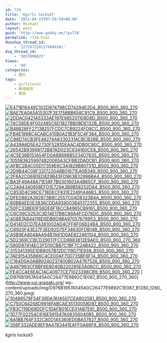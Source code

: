 ```yaml
---
id: 728
title: '《girls locks》3'
date: '2011-04-23T07:59:59+08:00'
author: Michael
layout: post
guid: 'http://www.gakky.me/?p=728'
permalink: /728.html
duoshuo_thread_id:
    - '1272072281174049341'
dsq_thread_id:
    - '3037898823'
Views:
    - '94'
categories:
    - 图片
tags:
    - girlslocks
    - 新垣结衣
    - 美女
---
```


[![E471B16449C102D874798CD74294E2D4_B500_900_360_270](http://www.yui-aragaki.org/wp-content/uploads/img/E471B16449C102D874798CD74294E2D4_B500_900_360_270.jpeg)](http://www.yui-aragaki.org/wp-content/uploads/img/E471B16449C102D874798CD74294E2D4_B1280_1280_360_270.jpeg) [![BAE7EA0A5A15307F3E175BBB658C91C9_B500_900_360_270](http://www.yui-aragaki.org/wp-content/uploads/img/BAE7EA0A5A15307F3E175BBB658C91C9_B500_900_360_270.jpeg)](http://www.yui-aragaki.org/wp-content/uploads/img/BAE7EA0A5A15307F3E175BBB658C91C9_B1280_1280_360_270.jpeg) [![2DDAC0421A5333AE197E985201108D8D_B500_900_360_270](http://www.yui-aragaki.org/wp-content/uploads/img/2DDAC0421A5333AE197E985201108D8D_B500_900_360_270.jpeg)](http://www.yui-aragaki.org/wp-content/uploads/img/2DDAC0421A5333AE197E985201108D8D_B1280_1280_360_270.jpeg) [![74C58DE4F002485C6D1827BB0BDE132B_B500_900_360_270](http://www.yui-aragaki.org/wp-content/uploads/img/74C58DE4F002485C6D1827BB0BDE132B_B500_900_360_270.jpeg)](http://www.yui-aragaki.org/wp-content/uploads/img/74C58DE4F002485C6D1827BB0BDE132B_B1280_1280_360_270.jpeg) [![B48828FF2713B257FCDC7CB9224FD8CC_B500_900_360_270](http://www.yui-aragaki.org/wp-content/uploads/img/B48828FF2713B257FCDC7CB9224FD8CC_B500_900_360_270.jpeg)](http://www.yui-aragaki.org/wp-content/uploads/img/B48828FF2713B257FCDC7CB9224FD8CC_B1280_1280_360_270.jpeg) [![FB4E1998C4CABC415B0A21B3F5C4F384_B500_900_360_270](http://www.yui-aragaki.org/wp-content/uploads/img/FB4E1998C4CABC415B0A21B3F5C4F384_B500_900_360_270.jpeg)](http://www.yui-aragaki.org/wp-content/uploads/img/FB4E1998C4CABC415B0A21B3F5C4F384_B1280_1280_360_270.jpeg) [![C88D74CB3FE48274A8330231ACBCB28B_B500_900_360_270](http://www.yui-aragaki.org/wp-content/uploads/img/C88D74CB3FE48274A8330231ACBCB28B_B500_900_360_270.jpeg)](http://www.yui-aragaki.org/wp-content/uploads/img/C88D74CB3FE48274A8330231ACBCB28B_B1280_1280_360_270.jpeg) [![A439A6D5EA2730F5281DEAAC4DB0C90C_B500_900_360_270](http://www.yui-aragaki.org/wp-content/uploads/img/A439A6D5EA2730F5281DEAAC4DB0C90C_B500_900_360_270.jpeg)](http://www.yui-aragaki.org/wp-content/uploads/img/A439A6D5EA2730F5281DEAAC4DB0C90C_B1280_1280_360_270.jpeg) [![26542B93998172B87AD023C634160CE8_B500_900_360_270](http://www.yui-aragaki.org/wp-content/uploads/img/26542B93998172B87AD023C634160CE8_B500_900_360_270.jpeg)](http://www.yui-aragaki.org/wp-content/uploads/img/26542B93998172B87AD023C634160CE8_B1280_1280_360_270.jpeg) [![4C5E36B151A54FD0A8B698B5234D7635_B500_900_360_270](http://www.yui-aragaki.org/wp-content/uploads/img/4C5E36B151A54FD0A8B698B5234D7635_B500_900_360_270.jpeg)](http://www.yui-aragaki.org/wp-content/uploads/img/4C5E36B151A54FD0A8B698B5234D7635_B1280_1280_360_270.jpeg) [![1055B36259974820065A3CFBB2DADCB1_B500_900_360_270](http://www.yui-aragaki.org/wp-content/uploads/img/1055B36259974820065A3CFBB2DADCB1_B500_900_360_270.jpeg)](http://www.yui-aragaki.org/wp-content/uploads/img/1055B36259974820065A3CFBB2DADCB1_B1280_1280_360_270.jpeg) [![AFBC2B4C05D17359E6C3A1829B80731D_B500_900_360_270](http://www.yui-aragaki.org/wp-content/uploads/img/AFBC2B4C05D17359E6C3A1829B80731D_B500_900_360_270.jpeg)](http://www.yui-aragaki.org/wp-content/uploads/img/AFBC2B4C05D17359E6C3A1829B80731D_B1280_1280_360_270.jpeg) [![2D9B44C08F331722048B01671EA0B349_B500_900_360_270](http://www.yui-aragaki.org/wp-content/uploads/img/2D9B44C08F331722048B01671EA0B349_B500_900_360_270.jpeg)](http://www.yui-aragaki.org/wp-content/uploads/img/2D9B44C08F331722048B01671EA0B349_B1280_1280_360_270.jpeg) [![2F8A2C068DED829B43FD963B32998BA4_B500_900_360_270](http://www.yui-aragaki.org/wp-content/uploads/img/2F8A2C068DED829B43FD963B32998BA4_B500_900_360_270.jpeg)](http://www.yui-aragaki.org/wp-content/uploads/img/2F8A2C068DED829B43FD963B32998BA4_B1280_1280_360_270.jpeg) [![BA3F49A48A71E58F7B0301603A4B65CF_B500_900_360_270](http://www.yui-aragaki.org/wp-content/uploads/img/BA3F49A48A71E58F7B0301603A4B65CF_B500_900_360_270.jpeg)](http://www.yui-aragaki.org/wp-content/uploads/img/BA3F49A48A71E58F7B0301603A4B65CF_B1280_1280_360_270.jpeg) [![C2A84340658EFD1E729A3B9B58252D84_B500_900_360_270](http://www.yui-aragaki.org/wp-content/uploads/img/C2A84340658EFD1E729A3B9B58252D84_B500_900_360_270.jpeg)](http://www.yui-aragaki.org/wp-content/uploads/img/C2A84340658EFD1E729A3B9B58252D84_B1280_1280_360_270.jpeg) [![C853D4C96CE718DECF831E22491446B3_B500_900_360_270](http://www.yui-aragaki.org/wp-content/uploads/img/C853D4C96CE718DECF831E22491446B3_B500_900_360_270.jpeg)](http://www.yui-aragaki.org/wp-content/uploads/img/C853D4C96CE718DECF831E22491446B3_B1280_1280_360_270.jpeg) [![DFED882A392873B8C2557C04D8323B4A_B500_900_360_270](http://www.yui-aragaki.org/wp-content/uploads/img/DFED882A392873B8C2557C04D8323B4A_B500_900_360_270.jpeg)](http://www.yui-aragaki.org/wp-content/uploads/img/DFED882A392873B8C2557C04D8323B4A_B1280_1280_360_270.jpeg) [![60BB4EE0E2B36CDDA939003B45172355_B500_900_360_270](http://www.yui-aragaki.org/wp-content/uploads/img/60BB4EE0E2B36CDDA939003B45172355_B500_900_360_270.jpeg)](http://www.yui-aragaki.org/wp-content/uploads/img/60BB4EE0E2B36CDDA939003B45172355_B1280_1280_360_270.jpeg) [![50FC338E61F56DE6F16CC84965CB9161_B500_900_360_270](http://www.yui-aragaki.org/wp-content/uploads/img/50FC338E61F56DE6F16CC84965CB9161_B500_900_360_270.jpeg)](http://www.yui-aragaki.org/wp-content/uploads/img/50FC338E61F56DE6F16CC84965CB9161_B1280_1280_360_270.jpeg) [![C6C09C5253C3D14E17B8C88A4FCD76DC_B500_900_360_270](http://www.yui-aragaki.org/wp-content/uploads/img/C6C09C5253C3D14E17B8C88A4FCD76DC_B500_900_360_270.jpeg)](http://www.yui-aragaki.org/wp-content/uploads/img/C6C09C5253C3D14E17B8C88A4FCD76DC_B1280_1280_360_270.jpeg) [![40887AB44116D9DB6D9BA97057678953_B500_900_360_270](http://www.yui-aragaki.org/wp-content/uploads/img/40887AB44116D9DB6D9BA97057678953_B500_900_360_270.jpeg)](http://www.yui-aragaki.org/wp-content/uploads/img/40887AB44116D9DB6D9BA97057678953_B1280_1280_360_270.jpeg) [![D414D2CD7EA361002AD4CFF6F06824B4_B500_900_360_270](http://www.yui-aragaki.org/wp-content/uploads/img/D414D2CD7EA361002AD4CFF6F06824B4_B500_900_360_270.jpeg)](http://www.yui-aragaki.org/wp-content/uploads/img/D414D2CD7EA361002AD4CFF6F06824B4_B1280_1280_360_270.jpeg) [![C6920F43E27F3ED92D7EF3463DFDB14B_B500_900_360_270](http://www.yui-aragaki.org/wp-content/uploads/img/C6920F43E27F3ED92D7EF3463DFDB14B_B500_900_360_270.jpeg)](http://www.yui-aragaki.org/wp-content/uploads/img/C6920F43E27F3ED92D7EF3463DFDB14B_B1280_1280_360_270.jpeg) [![A5B9EA8048AA94B7A61D0AE822461104_B500_900_360_270](http://www.yui-aragaki.org/wp-content/uploads/img/A5B9EA8048AA94B7A61D0AE822461104_B500_900_360_270.jpeg)](http://www.yui-aragaki.org/wp-content/uploads/img/A5B9EA8048AA94B7A61D0AE822461104_B1280_1280_360_270.jpeg) [![5D2369CCBCD29017FCCD9883812E9AE0_B500_900_270_360](http://www.yui-aragaki.org/wp-content/uploads/img/5D2369CCBCD29017FCCD9883812E9AE0_B500_900_270_360.jpeg)](http://www.yui-aragaki.org/wp-content/uploads/img/5D2369CCBCD29017FCCD9883812E9AE0_B1280_1280_270_360.jpeg) [![590D87414EC2FD10CBB7C1BF7C24B422_B500_900_360_270](http://www.yui-aragaki.org/wp-content/uploads/img/590D87414EC2FD10CBB7C1BF7C24B422_B500_900_360_270.jpeg)](http://www.yui-aragaki.org/wp-content/uploads/img/590D87414EC2FD10CBB7C1BF7C24B422_B1280_1280_360_270.jpeg) [![315341395E1DB8057B12DC119D71E938_B500_900_360_270](http://www.yui-aragaki.org/wp-content/uploads/img/315341395E1DB8057B12DC119D71E938_B500_900_360_270.jpeg)](http://www.yui-aragaki.org/wp-content/uploads/img/315341395E1DB8057B12DC119D71E938_B1280_1280_360_270.jpeg) [![7AE915435B66C4CE00AF70D735BF6F14_B500_900_360_270](http://www.yui-aragaki.org/wp-content/uploads/img/7AE915435B66C4CE00AF70D735BF6F14_B500_900_360_270.jpeg)](http://www.yui-aragaki.org/wp-content/uploads/img/7AE915435B66C4CE00AF70D735BF6F14_B1280_1280_360_270.jpeg) [![C164D0A0ABB9240237400B02A4767526_B500_900_360_270](http://www.yui-aragaki.org/wp-content/uploads/img/C164D0A0ABB9240237400B02A4767526_B500_900_360_270.jpeg)](http://www.yui-aragaki.org/wp-content/uploads/img/C164D0A0ABB9240237400B02A4767526_B1280_1280_360_270.jpeg) [![A487993CFBBF6E8D40B220285E5A06CC_B500_900_360_270](http://www.yui-aragaki.org/wp-content/uploads/img/A487993CFBBF6E8D40B220285E5A06CC_B500_900_360_270.jpeg)](http://www.yui-aragaki.org/wp-content/uploads/img/A487993CFBBF6E8D40B220285E5A06CC_B1280_1280_360_270.jpeg) [![FE4CCAE6EAC1AC40977CE71023398CB9_B500_900_360_270](http://www.yui-aragaki.org/wp-content/uploads/img/FE4CCAE6EAC1AC40977CE71023398CB9_B500_900_360_270.jpeg)](http://www.yui-aragaki.org/wp-content/uploads/img/FE4CCAE6EAC1AC40977CE71023398CB9_B1280_1280_360_270.jpeg) [![D976B1957A545A0C26477E9892C1E087_B500_900_270_360](http://www.yui-aragaki.org/wp-content/uploads/img/D976B1957A545A0C26477E9892C1E087_B500_900_270_360.jpeg)](http://www.yui-aragaki.org/
wp-content/uploads/img/D976B1957A545A0C26477E9892C1E087_B1280_1280_270_360.jpeg) [![10488579F54F39DA7A1A507CEA802581_B500_900_360_270](http://www.yui-aragaki.org/wp-content/uploads/img/10488579F54F39DA7A1A507CEA802581_B500_900_360_270.jpeg)](http://www.yui-aragaki.org/wp-content/uploads/img/10488579F54F39DA7A1A507CEA802581_B1280_1280_360_270.jpeg) [![C750C64268D9916FABCAE35130058D87_B500_900_360_270](http://www.yui-aragaki.org/wp-content/uploads/img/C750C64268D9916FABCAE35130058D87_B500_900_360_270.jpeg)](http://www.yui-aragaki.org/wp-content/uploads/img/C750C64268D9916FABCAE35130058D87_B1280_1280_360_270.jpeg) [![FB3C119D69DDFC1DAFB01ECE01AB7E81_B500_900_360_270](http://www.yui-aragaki.org/wp-content/uploads/img/FB3C119D69DDFC1DAFB01ECE01AB7E81_B500_900_360_270.jpeg)](http://www.yui-aragaki.org/wp-content/uploads/img/FB3C119D69DDFC1DAFB01ECE01AB7E81_B1280_1280_360_270.jpeg) [![1D77F02254C616E591547A08356040B5_B500_900_360_270](http://www.yui-aragaki.org/wp-content/uploads/img/1D77F02254C616E591547A08356040B5_B500_900_360_270.jpeg)](http://www.yui-aragaki.org/wp-content/uploads/img/1D77F02254C616E591547A08356040B5_B1280_1280_360_270.jpeg) [![6A1BB764F332C80D1A5360ED0BA57827_B500_900_360_270](http://www.yui-aragaki.org/wp-content/uploads/img/6A1BB764F332C80D1A5360ED0BA57827_B500_900_360_270.jpeg)](http://www.yui-aragaki.org/wp-content/uploads/img/6A1BB764F332C80D1A5360ED0BA57827_B1280_1280_360_270.jpeg) [![356F332ADE8EF9A4783441EAFF0A66F8_B500_900_360_270](http://www.yui-aragaki.org/wp-content/uploads/img/356F332ADE8EF9A4783441EAFF0A66F8_B500_900_360_270.jpeg)](http://www.yui-aragaki.org/wp-content/uploads/img/356F332ADE8EF9A4783441EAFF0A66F8_B1280_1280_360_270.jpeg)

《girls locks》3